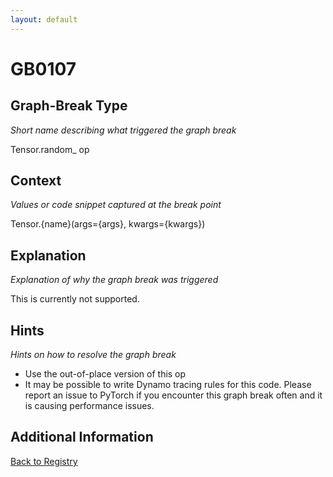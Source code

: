 ```yaml
---
layout: default
---
```

# GB0107

## Graph-Break Type
*Short name describing what triggered the graph break*

Tensor.random_ op

## Context
*Values or code snippet captured at the break point*

Tensor.{name}(args={args}, kwargs={kwargs})

## Explanation
*Explanation of why the graph break was triggered*

This is currently not supported.

## Hints
*Hints on how to resolve the graph break*

- Use the out-of-place version of this op
- It may be possible to write Dynamo tracing rules for this code. Please report an issue to PyTorch if you encounter this graph break often and it is causing performance issues.


## Additional Information

<!-- ADDITIONAL INFORMATION START - Add custom information below this line -->

<!-- ADDITIONAL INFORMATION END -->

[Back to Registry](../index.html)
